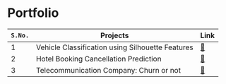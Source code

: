 # Portfolio
| `S.No.` | Projects | Link |
| --- | --- | --- |
| 1 | Vehicle Classification using Silhouette Features | [:link:](https://github.com/gesivak21/Vehicle-Classification-using-Silhouette-Features) |
| 2 | Hotel Booking Cancellation Prediction | [:link:](https://github.com/gesivak21/Hotel-Booking-Cancellation-Prediction) |
| 3 | Telecommunication Company: Churn or not | [:link:](https://github.com/gesivak21/Telecommunication-Company---Churn-or-not) |


